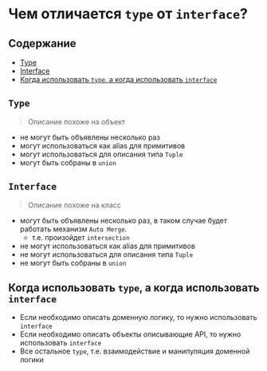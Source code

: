 # Чем отличается `type` от `interface`?

## Содержание

- [Type](#type)
- [Interface](#interface)
- [Когда использовать `type`, а когда использовать `interface`](#когда-использовать-type-а-когда-использовать-interface)

## `Type`

> Описание похоже на объект

- не могут быть объявлены несколько раз
- могут использоваться как alias для примитивов
- могут использоваться для описания типа `Tuple`
- могут быть собраны в `union`

## `Interface`

> Описание похоже на класс

- могут быть объявлены несколько раз, в таком случае будет работать механизм `Auto Merge`.
  - т.е. произойдет `intersection`
- не могут использоваться как alias для примитивов
- не могут использоваться для описания типа `Tuple`
- не могут быть собраны в `union`


## Когда использовать `type`, а когда использовать `interface`

- Если необходимо описать доменную логику, то нужно использовать `interface`
- Если необходимо описать объекты описывающие API, то нужно использовать `interface`
- Все остальное `type`, т.е. взаимодействие и манипуляция доменной логики
